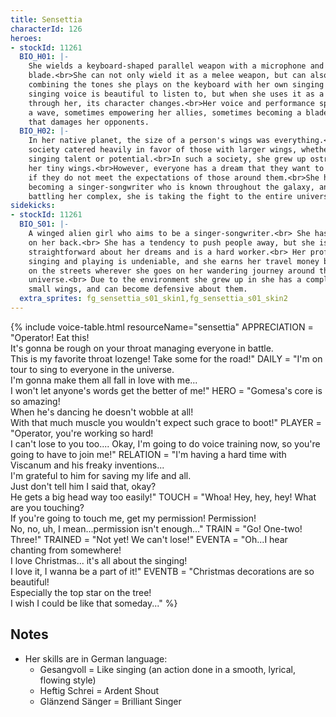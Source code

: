 ```yaml
---
title: Sensettia
characterId: 126
heroes:
- stockId: 11261
  BIO_H01: |-
    She wields a keyboard-shaped parallel weapon with a microphone and a
    blade.<br>She can not only wield it as a melee weapon, but can also use it by
    combining the tones she plays on the keyboard with her own singing voice.<br>Her
    singing voice is beautiful to listen to, but when she uses it as a weapon
    through her, its character changes.<br>Her voice and performance spread out like
    a wave, sometimes empowering her allies, sometimes becoming a blade of sound
    that damages her opponents.
  BIO_H02: |-
    In her native planet, the size of a person's wings was everything.<br>Their
    society catered heavily in favor of those with larger wings, whether it was
    singing talent or potential.<br>In such a society, she grew up ostracized due to
    her tiny wings.<br>However, everyone has a dream that they want to fulfill, even
    if they do not meet the expectations of those around them.<br>She has a dream of
    becoming a singer-songwriter who is known throughout the galaxy, and while
    battling her complex, she is taking the fight to the entire universe.
sidekicks:
- stockId: 11261
  BIO_S01: |-
    A winged alien girl who aims to be a singer-songwriter.<br> She has small wings
    on her back.<br> She has a tendency to push people away, but she is
    straightforward about her dreams and is a hard worker.<br> Her proficiency in
    singing and playing is undeniable, and she earns her travel money by performing
    on the streets wherever she goes on her wandering journey around the
    universe.<br> Due to the environment she grew up in she has a complex about her
    small wings, and can become defensive about them.
  extra_sprites: fg_sensettia_s01_skin1,fg_sensettia_s01_skin2
---
```


{% include voice-table.html resourceName="sensettia"
APPRECIATION = "Operator! Eat this!<br>It's gonna be rough on your throat managing everyone in battle.<br>This is my favorite throat lozenge! Take some for the road!"
DAILY = "I'm on tour to sing to everyone in the universe.<br>I'm gonna make them all fall in love with me...<br>
I won't let anyone's words get the better of me!"
HERO = "Gomesa's core is so amazing!<br>When he's dancing he doesn't wobble at all!<br>With that much muscle you wouldn't expect such grace to boot!"
PLAYER = "Operator, you're working so hard!<br>I can't lose to you too.... Okay, I'm going to do voice training now, so you're going to have to join me!"
RELATION = "I'm having a hard time with Viscanum and his freaky inventions...<br>I'm grateful to him for saving my life and all.<br>Just don't tell him I said that, okay?<br>He gets a big head way too easily!"
TOUCH = "Whoa! Hey, hey, hey! What are you touching?<br>If you're going to touch me, get my permission! Permission!<br>No, no, uh, I mean...permission isn't enough..."
TRAIN = "Go! One-two! Three!"
TRAINED = "Not yet! We can't lose!"
EVENTA = "Oh...I hear chanting from somewhere!<br>I love Christmas... it's all about the singing!<br>I love it, I wanna be a part of it!"
EVENTB = "Christmas decorations are so beautiful!<br>Especially the top star on the tree!<br>I wish I could be like that someday..."
%}

## Notes
- Her skills are in German language:
  - Gesangvoll = Like singing (an action done in a smooth, lyrical, flowing style)
  - Heftig Schrei = Ardent Shout
  - Glänzend Sänger = Brilliant Singer
